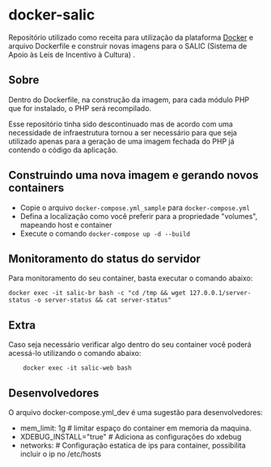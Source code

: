 # docker-salic

Repositório utilizado como receita para utilização da plataforma [Docker](http://pt.slideshare.net/vinnyfs89/docker-essa-baleia-vai-te-conquistar?qid=aed7b752-f313-4515-badd-f3bf811c8a35&v=&b=&from_search=1) e arquivo Dockerfile e construir novas imagens para o SALIC (Sistema de Apoio às Leis de Incentivo à Cultura)	.
   
## Sobre
		
Dentro do Dockerfile, na construção da imagem, para cada módulo PHP que for instalado, o PHP será recompilado.

Esse repositório tinha sido descontinuado mas de acordo com uma necessidade de infraestrutura tornou a ser necessário para que seja utilizado apenas para a geração de uma imagem fechada do PHP já contendo o código da aplicação.
		
## Construindo uma nova imagem e gerando novos containers		
		
 * Copie o arquivo ```docker-compose.yml_sample``` para ```docker-compose.yml``` 		
 * Defina a localização como você preferir para a propriedade "volumes", mapeando host e container
 * Execute o comando ``` docker-compose up -d --build	```
		
## Monitoramento do status do servidor		
		
Para monitoramento do seu container, basta executar o comando abaixo:
   	
    docker exec -it salic-br bash -c "cd /tmp && wget 127.0.0.1/server-status -o server-status && cat server-status"		

## Extra		
	
Caso seja necessário verificar algo dentro do seu container você poderá acessá-lo utilizando o comando abaixo:
```
    docker exec -it salic-web bash		
```

## Desenvolvedores

O arquivo docker-compose.yml_dev é uma sugestão para desenvolvedores:
* mem_limit: 1g # limitar espaço do container em memoria da maquina.
* XDEBUG_INSTALL="true" # Adiciona as configurações do xdebug
* networks: # Configuração estatica de ips para container, possibilita incluir o ip no /etc/hosts
